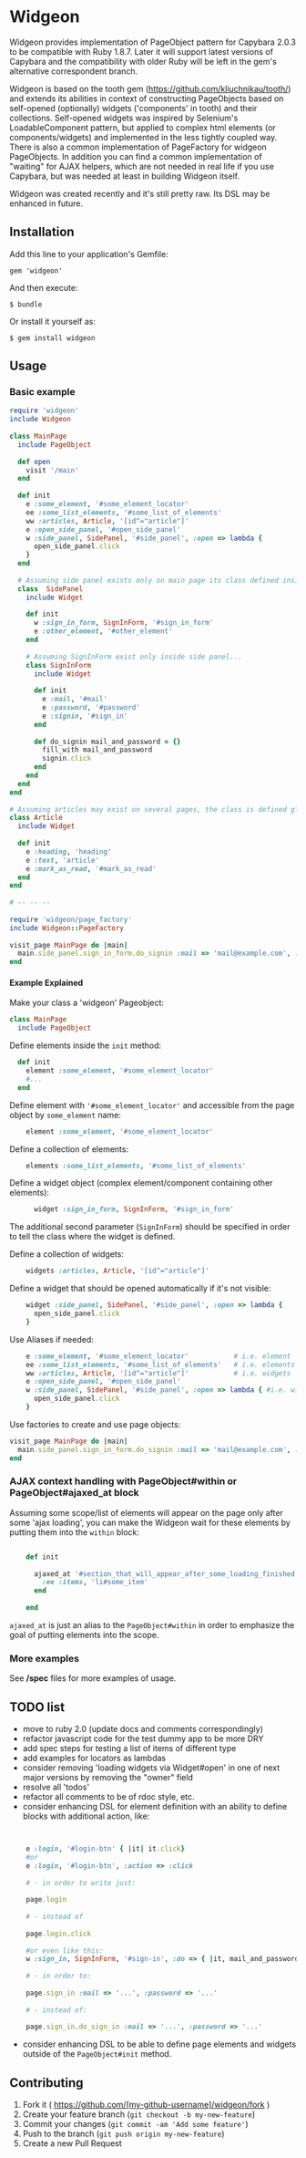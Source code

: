 # Widgeon

Widgeon provides implementation of PageObject pattern for Capybara 2.0.3 to be compatible with Ruby 1.8.7.
Later it will support latest versions of Capybara and the compatibility with older Ruby will be left in the gem's alternative correspondent branch.

Widgeon is based on the tooth gem (https://github.com/kliuchnikau/tooth/) and extends its abilities in context of constructing PageObjects based on self-opened (optionally) widgets ('components' in tooth) and their collections. Self-opened widgets was inspired by Selenium's LoadableComponent pattern, but applied to complex html elements (or components/widgets) and implemented in the less tightly coupled way.  There is also a common implementation of PageFactory for widgeon PageObjects. In addition you can find a common implementation of "waiting" for AJAX helpers, which are not needed in real life if you use Capybara, but was needed at least in building Widgeon itself.

Widgeon was created recently and it's still pretty raw. Its DSL may be enhanced in future.

## Installation

Add this line to your application's Gemfile:

    gem 'widgeon'

And then execute:

    $ bundle

Or install it yourself as:

    $ gem install widgeon

## Usage

### Basic example

```ruby
require 'widgeon'
include Widgeon
    
class MainPage
  include PageObject                           
      
  def open
    visit '/main'
  end
      
  def init                                     
    e :some_element, '#some_element_locator'   
    ee :some_list_elements, '#some_list_of_elements'
    ww :articles, Article, '[id^="article"]'   
    e :open_side_panel, '#open_side_panel'
    w :side_panel, SidePanel, '#side_panel', :open => lambda {   
      open_side_panel.click                    
    }
  end
  
  # Assuming side panel exists only on main page its class defined inside the MainPage class
  class  SidePanel                             
    include Widget 
        
    def init
      w :sign_in_form, SignInForm, '#sign_in_form'
      e :other_element, '#other_element'
    end
        
    # Assuming SignInForm exist only inside side panel...
    class SignInForm                           
      include Widget
              
      def init
        e :mail, '#mail'
        e :password, '#password'
        e :signin, '#sign_in'
      end
              
      def do_signin mail_and_password = {}
        fill_with mail_and_password
        signin.click
      end
    end
  end
end
    
# Assuming articles may exist on several pages, the class is defined globally
class Article                                
  include Widget                            
      
  def init
    e :heading, 'heading'
    e :text, 'article'
    e :mark_as_read, '#mark_as_read'
  end
end
    
# -- -- -- 
    
require 'widgeon/page_factory'
include Widgeon::PageFactory
    
visit_page MainPage do |main|
  main.side_panel.sign_in_form.do_signin :mail => 'mail@example.com', :password => 'supersecret'
end
```

#### Example Explained

Make your class a 'widgeon' Pageobject:

```ruby
class MainPage
  include PageObject  
```

Define elements inside the `init` method:

```ruby
  def init                                     
    element :some_element, '#some_element_locator'   
    #...
  end
```

Define element with `'#some_element_locator'` and accessible from the page object by `some_element` name:

```ruby
    element :some_element, '#some_element_locator' 
```

Define a collection of elements:

```ruby
    elements :some_list_elements, '#some_list_of_elements'
```

Define a widget object (complex element/component containing other elements):
```ruby
      widget :sign_in_form, SignInForm, '#sign_in_form'
```
The additional second parameter (`SignInForm`) should be specified in order to tell the class where the widget is defined.

Define a collection of widgets:
```ruby
    widgets :articles, Article, '[id^="article"]' 
```

Define a widget that should be opened automatically if it's not visible:
```ruby
    widget :side_panel, SidePanel, '#side_panel', :open => lambda {   
      open_side_panel.click                    
    }
```

Use Aliases if needed:
```ruby
    e :some_element, '#some_element_locator'           # i.e. element
    ee :some_list_elements, '#some_list_of_elements'   # i.e. elements
    ww :articles, Article, '[id^="article"]'           # i.e. widgets
    e :open_side_panel, '#open_side_panel'
    w :side_panel, SidePanel, '#side_panel', :open => lambda { #i.e. widget
      open_side_panel.click                    
    }
```

Use factories to create and use page objects:
```ruby
visit_page MainPage do |main|
  main.side_panel.sign_in_form.do_signin :mail => 'mail@example.com', :password => 'supersecret'
end
```

### AJAX context handling with PageObject#within or PageObject#ajaxed_at block

Assuming some scope/list of elements will appear on the page only after some 'ajax loading', you can make the Widgeon wait for these elements by putting them into the `within` block:

```ruby

    def init
    
      ajaxed_at '#section_that_will_appear_after_some_loading_finished' do
        :ee :items, 'li#some_item'
      end
    
    end
```

`ajaxed_at` is just an alias to the `PageObject#within` in order to emphasize the goal of putting elements into the scope.

### More examples

See **/spec** files for more examples of usage.

## TODO list

* move to ruby 2.0 (update docs and comments correspondingly)
* refactor javascript code for the test dummy app to be more DRY
* add spec steps for testing a list of items of different type
* add examples for locators as lambdas
* consider removing 'loading widgets via Widget#open' in one of next major versions by removing the "owner" field 
* resolve all 'todos'
* refactor all comments to be of rdoc style, etc.
* consider enhancing DSL for element definition with an ability to define blocks with additional action, like:

```ruby


    e :login, '#login-btn' { |it| it.click}
    #or
    e :login, '#login-btn', :action => :click
    
    # - in order to write just:
  
    page.login
    
    # - instead of 
    
    page.login.click
    
    #or even like this:
    w :sign_in, SignInForm, '#sign-in', :do => { |it, mail_and_password| it.fill_with mail_and_password; it.submit }
    
    # - in order to:
    
    page.sign_in :mail => '...', :password => '...'
    
    # - instead of:
    
    page.sign_in.do_sign_in :mail => '...', :password => '...'
```    

* consider enhancing DSL to be able to define page elements and widgets outside of the `PageObject#init` method.


## Contributing

1. Fork it ( https://github.com/[my-github-username]/widgeon/fork )
2. Create your feature branch (`git checkout -b my-new-feature`)
3. Commit your changes (`git commit -am 'Add some feature'`)
4. Push to the branch (`git push origin my-new-feature`)
5. Create a new Pull Request

